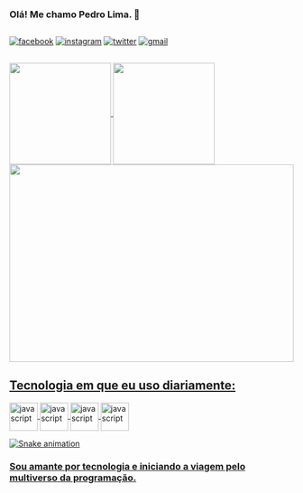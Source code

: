 ### Olá! Me chamo Pedro Lima. :vulcan_salute:
##

[![facebook](https://img.shields.io/badge/Facebook-1877F2?style=for-the-badge&logo=facebook&logoColor=white)](https://www.facebook.com/profile.php?id=100046709631074)
[![instagram](https://img.shields.io/badge/Instagram-E4405F?style=for-the-badge&logo=instagram&logoColor=white
	)](https://www.instagram.com/pedropdin/)
[![twitter](https://img.shields.io/badge/Twitter-1DA1F2?style=for-the-badge&logo=twitter&logoColor=white)](https://twitter.com/PedroPdin)
[![gmail](https://img.shields.io/badge/Gmail-D14836?style=for-the-badge&logo=gmail&logoColor=white)](pedro.oficial1969@gmail.com)

##
<div>
<a href="https://github.com/PedroPDIN">
<img height="180em"   align="center" src="https://github-readme-stats.vercel.app/api?username=PedroPDIN&show_icons=true&theme=dark&include_all_commits=true&count_private=true"/>
<img height="180em"  align="center" src="https://github-readme-stats.vercel.app/api/top-langs/?username=PedroPDIN&layout=compact&langs_count=7&theme=dark" />
</div>
<img height=350px width=100% src='https://i.pinimg.com/originals/ea/c2/61/eac26181f6a03a98c7828992be7e346a.gif'>

##

## Tecnologia em que eu uso diariamente:
<div style = 'display: inline_block'>
<img align='center' width=50px alt='javascript' src='https://cdn.jsdelivr.net/gh/devicons/devicon/icons/javascript/javascript-original.svg'/>
<img align='center' width=50px alt='javascript' src='https://cdn.jsdelivr.net/gh/devicons/devicon/icons/html5/html5-original.svg'/>
<img align='center' width=50px alt='javascript' src='https://cdn.jsdelivr.net/gh/devicons/devicon/icons/css3/css3-original.svg'/>
<img align='center' width=50px alt='javascript' src='https://cdn.jsdelivr.net/gh/devicons/devicon/icons/markdown/markdown-original.svg'/>
</div>

  ![Snake animation](https://github.com/PedroPDIN/PedroPDIN/blob/output/github-contribution-grid-snake.svg)

### Sou amante por tecnologia e iniciando a viagem pelo multiverso da programação.
